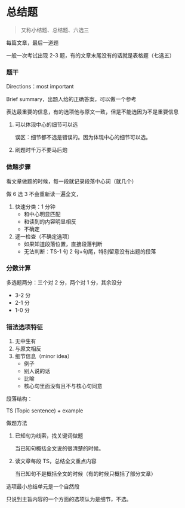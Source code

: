 # 总结题

> 又称小结题、总结题、六选三

每篇文章，最后一道题

一般一次考试出现 2-3 题，有的文章末尾没有的话就是表格题（七选五）

### 题干

Directions：most important

Brief summary，出题人给的正确答案，可以做一个参考

表达最重要的信息，有的选项他与原文一致，但是不能选因为不是重要信息

1. 可以体现中心的细节可以选

   误区：细节都不选是错误的。因为体现中心的细节可以选。

2. 刷题时千万不要马后炮

### 做题步骤

看文章做题的时候，每一段就记录段落中心词（就几个）

做 6 选 3 不会重新读一遍全文，

1. 快速分类：1 分钟
   - 和中心明显匹配
   - 和读到的内容明显相反
   - 不确定
2. 逐一检查（不确定选项）
   - 如果知道段落位置，直接段落判断
   - 无法判断：TS-1 句 2 句+句尾，特别留意没有出题的段落

### 分数计算

多选题两分：三个对 2 分，两个对 1 分，其余没分

- 3-2 分
- 2-1 分
- 1-0 分

### 错法选项特征

1. 无中生有
2. 与原文相反
3. 细节信息（minor idea）
   - 例子
   - 别人说的话
   - 比喻
   - 核心句里面没有且不与核心句同意

段落结构：

TS (Topic sentence) + example

做题方法

1. 已知句为线索，找关键词做题

   当已知句概括全文说的很清楚的时候。

2. 读文章每段 TS，总结全文重点内容

   当已知句不是概括全文的时候（有的时候只概括了部分文章）

选项最小总结单元是一个自然段

只说到主旨内容的一个方面的选项认为是细节，不选。
